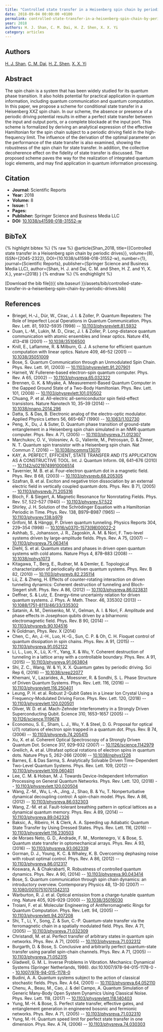 ```yaml
---
title: "Controlled state transfer in a Heisenberg spin chain by periodic drives"
date: 2018-09-04 00:00:00 +0100
permalink: controlled-state-transfer-in-a-heisenberg-spin-chain-by-periodic-drives
year: 2018
authors: H. J. Shan, C. M. Dai, H. Z. Shen, X. X. Yi
category: articles
---
```

 
## Authors
[H. J. Shan](authors/h-j-shan), [C. M. Dai](authors/c-m-dai), [H. Z. Shen](authors/h-z-shen), [X. X. Yi](authors/x-x-yi)
 
## Abstract
The spin chain is a system that has been widely studied for its quantum phase transition. It also holds potential for practical application in quantum information, including quantum communication and quantum computation. In this paper, we propose a scheme for conditional state transfer in a Heisenberg XXZ spin chain. In our scheme, the absence or presence of a periodic driving potential results in either a perfect state transfer between the input and output ports, or a complete blockade at the input port. This scheme is formalized by deriving an analytical expression of the effective Hamiltonian for the spin chain subject to a periodic driving field in the high-frequency limit. The influence of the derivation of the optimal parameter on the performance of the state transfer is also examined, showing the robustness of the spin chain for state transfer. In addition, the collective decoherence effect on the fidelity of state transfer is discussed. The proposed scheme paves the way for the realization of integrated quantum logic elements, and may find application in quantum information processing.
 
## Citation
- **Journal:** Scientific Reports
- **Year:** 2018
- **Volume:** 8
- **Issue:** 1
- **Pages:** 
- **Publisher:** Springer Science and Business Media LLC
- **DOI:** [10.1038/s41598-018-31552-w](https://doi.org/10.1038/s41598-018-31552-w)
 
## BibTeX
{% highlight bibtex %}
{% raw %}
@article{Shan_2018,
  title={{Controlled state transfer in a Heisenberg spin chain by periodic drives}},
  volume={8},
  ISSN={2045-2322},
  DOI={10.1038/s41598-018-31552-w},
  number={1},
  journal={Scientific Reports},
  publisher={Springer Science and Business Media LLC},
  author={Shan, H. J. and Dai, C. M. and Shen, H. Z. and Yi, X. X.},
  year={2018}
}
{% endraw %}
{% endhighlight %}
 
[Download the bib file]({{ site.baseurl }}/assets/bib/controlled-state-transfer-in-a-heisenberg-spin-chain-by-periodic-drives.bib)
 
## References
- Briegel, H.-J., Dür, W., Cirac, J. I. & Zoller, P. Quantum Repeaters: The Role of Imperfect Local Operations in Quantum Communication. Phys. Rev. Lett. 81, 5932–5935 (1998) -- [10.1103/physrevlett.81.5932](https://doi.org/10.1103/physrevlett.81.5932)
- Duan, L.-M., Lukin, M. D., Cirac, J. I. & Zoller, P. Long-distance quantum communication with atomic ensembles and linear optics. Nature 414, 413–418 (2001) -- [10.1038/35106500](https://doi.org/10.1038/35106500)
- Knill, E., Laflamme, R. & Milburn, G. J. A scheme for efficient quantum computation with linear optics. Nature 409, 46–52 (2001) -- [10.1038/35051009](https://doi.org/10.1038/35051009)
- Bose, S. Quantum Communication through an Unmodulated Spin Chain. Phys. Rev. Lett. 91, (2003) -- [10.1103/physrevlett.91.207901](https://doi.org/10.1103/physrevlett.91.207901)
- Harneit, W. Fullerene-based electron-spin quantum computer. Phys. Rev. A 65, (2002) -- [10.1103/physreva.65.032322](https://doi.org/10.1103/physreva.65.032322)
- Brennen, G. K. & Miyake, A. Measurement-Based Quantum Computer in the Gapped Ground State of a Two-Body Hamiltonian. Phys. Rev. Lett. 101, (2008) -- [10.1103/physrevlett.101.010502](https://doi.org/10.1103/physrevlett.101.010502)
- Chuang, P. et al. All-electric all-semiconductor spin field-effect transistors. Nature Nanotech 10, 35–39 (2014) -- [10.1038/nnano.2014.296](https://doi.org/10.1038/nnano.2014.296)
- Datta, S. & Das, B. Electronic analog of the electro-optic modulator. Applied Physics Letters 56, 665–667 (1990) -- [10.1063/1.102730](https://doi.org/10.1063/1.102730)
- Peng, X., Du, J. & Suter, D. Quantum phase transition of ground-state entanglement in a Heisenberg spin chain simulated in an NMR quantum computer. Phys. Rev. A 71, (2005) -- [10.1103/physreva.71.012307](https://doi.org/10.1103/physreva.71.012307)
- Marchukov, O. V., Volosniev, A. G., Valiente, M., Petrosyan, D. & Zinner, N. T. Quantum spin transistor with a Heisenberg spin chain. Nat Commun 7, (2016) -- [10.1038/ncomms13070](https://doi.org/10.1038/ncomms13070)
- KAY, A. PERFECT, EFFICIENT, STATE TRANSFER AND ITS APPLICATION AS A CONSTRUCTIVE TOOL. Int. J. Quantum Inform. 08, 641–676 (2010) -- [10.1142/s0219749910006514](https://doi.org/10.1142/s0219749910006514)
- Tavernier, M. B. et al. Four-electron quantum dot in a magnetic field. Phys. Rev. B 68, (2003) -- [10.1103/physrevb.68.205305](https://doi.org/10.1103/physrevb.68.205305)
- Szafran, B. et al. Exciton and negative trion dissociation by an external electric field in vertically coupled quantum dots. Phys. Rev. B 71, (2005) -- [10.1103/physrevb.71.205316](https://doi.org/10.1103/physrevb.71.205316)
- Bloch, F. & Siegert, A. Magnetic Resonance for Nonrotating Fields. Phys. Rev. 57, 522–527 (1940) -- [10.1103/physrev.57.522](https://doi.org/10.1103/physrev.57.522)
- Shirley, J. H. Solution of the Schrödinger Equation with a Hamiltonian Periodic in Time. Phys. Rev. 138, B979–B987 (1965) -- [10.1103/physrev.138.b979](https://doi.org/10.1103/physrev.138.b979)
- Grifoni, M. & Hänggi, P. Driven quantum tunneling. Physics Reports 304, 229–354 (1998) -- [10.1016/s0370-1573(98)00022-2](https://doi.org/10.1016/s0370-1573(98)00022-2)
- Ashhab, S., Johansson, J. R., Zagoskin, A. M. & Nori, F. Two-level systems driven by large-amplitude fields. Phys. Rev. A 75, (2007) -- [10.1103/physreva.75.063414](https://doi.org/10.1103/physreva.75.063414)
- Diehl, S. et al. Quantum states and phases in driven open quantum systems with cold atoms. Nature Phys 4, 878–883 (2008) -- [10.1038/nphys1073](https://doi.org/10.1038/nphys1073)
- Kitagawa, T., Berg, E., Rudner, M. & Demler, E. Topological characterization of periodically driven quantum systems. Phys. Rev. B 82, (2010) -- [10.1103/physrevb.82.235114](https://doi.org/10.1103/physrevb.82.235114)
- Lü, Z. & Zheng, H. Effects of counter-rotating interaction on driven tunneling dynamics: Coherent destruction of tunneling and Bloch-Siegert shift. Phys. Rev. A 86, (2012) -- [10.1103/physreva.86.023831](https://doi.org/10.1103/physreva.86.023831)
- Deffner, S. & Lutz, E. Energy–time uncertainty relation for driven quantum systems. J. Phys. A: Math. Theor. 46, 335302 (2013) -- [10.1088/1751-8113/46/33/335302](https://doi.org/10.1088/1751-8113/46/33/335302)
- Satanin, A. M., Denisenko, M. V., Gelman, A. I. & Nori, F. Amplitude and phase effects in Josephson qubits driven by a biharmonic electromagnetic field. Phys. Rev. B 90, (2014) -- [10.1103/physrevb.90.104516](https://doi.org/10.1103/physrevb.90.104516)
- N Goldman, Phys. Rev. X (2014)
- Chen, C., An, J.-H., Luo, H.-G., Sun, C. P. & Oh, C. H. Floquet control of quantum dissipation in spin chains. Phys. Rev. A 91, (2015) -- [10.1103/physreva.91.052122](https://doi.org/10.1103/physreva.91.052122)
- Li, L., Luo, X., Lü, X.-Y., Yang, X. & Wu, Y. Coherent destruction of tunneling in a lattice array with a controllable boundary. Phys. Rev. A 91, (2015) -- [10.1103/physreva.91.063804](https://doi.org/10.1103/physreva.91.063804)
- Shi, Z. C., Wang, W. & Yi, X. X. Quantum gates by periodic driving. Sci Rep 6, (2016) -- [10.1038/srep22077](https://doi.org/10.1038/srep22077)
- Khemani, V., Lazarides, A., Moessner, R. & Sondhi, S. L. Phase Structure of Driven Quantum Systems. Phys. Rev. Lett. 116, (2016) -- [10.1103/physrevlett.116.250401](https://doi.org/10.1103/physrevlett.116.250401)
- Leung, P. H. et al. Robust 2-Qubit Gates in a Linear Ion Crystal Using a Frequency-Modulated Driving Force. Phys. Rev. Lett. 120, (2018) -- [10.1103/physrevlett.120.020501](https://doi.org/10.1103/physrevlett.120.020501)
- Oliver, W. D. et al. Mach-Zehnder Interferometry in a Strongly Driven Superconducting Qubit. Science 310, 1653–1657 (2005) -- [10.1126/science.1119678](https://doi.org/10.1126/science.1119678)
- Economou, S. E., Sham, L. J., Wu, Y. & Steel, D. G. Proposal for optical U(1) rotations of electron spin trapped in a quantum dot. Phys. Rev. B 74, (2006) -- [10.1103/physrevb.74.205415](https://doi.org/10.1103/physrevb.74.205415)
- Xu, X. et al. Coherent Optical Spectroscopy of a Strongly Driven Quantum Dot. Science 317, 929–932 (2007) -- [10.1126/science.1142979](https://doi.org/10.1126/science.1142979)
- Greilich, A. et al. Ultrafast optical rotations of electron spins in quantum dots. Nature Phys 5, 262–266 (2009) -- [10.1038/nphys1226](https://doi.org/10.1038/nphys1226)
- Barnes, E. & Das Sarma, S. Analytically Solvable Driven Time-Dependent Two-Level Quantum Systems. Phys. Rev. Lett. 109, (2012) -- [10.1103/physrevlett.109.060401](https://doi.org/10.1103/physrevlett.109.060401)
- Lee, C. M. & Hoban, M. J. Towards Device-Independent Information Processing on General Quantum Networks. Phys. Rev. Lett. 120, (2018) -- [10.1103/physrevlett.120.020504](https://doi.org/10.1103/physrevlett.120.020504)
- Wang, Z.-M., Wu, L.-A., Jing, J., Shao, B. & Yu, T. Nonperturbative dynamical decoupling control: A spin-chain model. Phys. Rev. A 86, (2012) -- [10.1103/physreva.86.032303](https://doi.org/10.1103/physreva.86.032303)
- Wang, Z.-M. et al. Fault-tolerant breathing pattern in optical lattices as a dynamical quantum memory. Phys. Rev. A 89, (2014) -- [10.1103/physreva.89.042326](https://doi.org/10.1103/physreva.89.042326)
- Baksic, A., Ribeiro, H. & Clerk, A. A. Speeding up Adiabatic Quantum State Transfer by Using Dressed States. Phys. Rev. Lett. 116, (2016) -- [10.1103/physrevlett.116.230503](https://doi.org/10.1103/physrevlett.116.230503)
- de Moraes Neto, G. D., Andrade, F. M., Montenegro, V. & Bose, S. Quantum state transfer in optomechanical arrays. Phys. Rev. A 93, (2016) -- [10.1103/physreva.93.062339](https://doi.org/10.1103/physreva.93.062339)
- Gorman, D. J., Young, K. C. & Whaley, K. B. Overcoming dephasing noise with robust optimal control. Phys. Rev. A 86, (2012) -- [10.1103/physreva.86.012317](https://doi.org/10.1103/physreva.86.012317)
- Koswara, A. & Chakrabarti, R. Robustness of controlled quantum dynamics. Phys. Rev. A 90, (2014) -- [10.1103/physreva.90.043414](https://doi.org/10.1103/physreva.90.043414)
- Bose, S. Quantum communication through spin chain dynamics: an introductory overview. Contemporary Physics 48, 13–30 (2007) -- [10.1080/00107510701342313](https://doi.org/10.1080/00107510701342313)
- Warburton, R. J. et al. Optical emission from a charge-tunable quantum ring. Nature 405, 926–929 (2000) -- [10.1038/35016030](https://doi.org/10.1038/35016030)
- Troiani, F. et al. Molecular Engineering of Antiferromagnetic Rings for Quantum Computation. Phys. Rev. Lett. 94, (2005) -- [10.1103/physrevlett.94.207208](https://doi.org/10.1103/physrevlett.94.207208)
- Shi, T., Li, Y., Song, Z. & Sun, C.-P. Quantum-state transfer via the ferromagnetic chain in a spatially modulated field. Phys. Rev. A 71, (2005) -- [10.1103/physreva.71.032309](https://doi.org/10.1103/physreva.71.032309)
- Christandl, M. et al. Perfect transfer of arbitrary states in quantum spin networks. Phys. Rev. A 71, (2005) -- [10.1103/physreva.71.032312](https://doi.org/10.1103/physreva.71.032312)
- Burgarth, D. & Bose, S. Conclusive and arbitrarily perfect quantum-state transfer using parallel spin-chain channels. Phys. Rev. A 71, (2005) -- [10.1103/physreva.71.052315](https://doi.org/10.1103/physreva.71.052315)
- Gladwell, G. M. L. Inverse Problems in Vibration. Mechanics: Dynamical Systems (Springer Netherlands, 1986). doi:10.1007/978-94-015-1178-0 -- [10.1007/978-94-015-1178-0](https://doi.org/10.1007/978-94-015-1178-0)
- Budini, A. A. Quantum systems subject to the action of classical stochastic fields. Phys. Rev. A 64, (2001) -- [10.1103/physreva.64.052110](https://doi.org/10.1103/physreva.64.052110)
- Chenu, A., Beau, M., Cao, J. & del Campo, A. Quantum Simulation of Generic Many-Body Open System Dynamics Using Classical Noise. Phys. Rev. Lett. 118, (2017) -- [10.1103/physrevlett.118.140403](https://doi.org/10.1103/physrevlett.118.140403)
- Yung, M.-H. & Bose, S. Perfect state transfer, effective gates, and entanglement generation in engineered bosonic and fermionic networks. Phys. Rev. A 71, (2005) -- [10.1103/physreva.71.032310](https://doi.org/10.1103/physreva.71.032310)
- Yung, M.-H. Quantum speed limit for perfect state transfer in one dimension. Phys. Rev. A 74, (2006) -- [10.1103/physreva.74.030303](https://doi.org/10.1103/physreva.74.030303)

